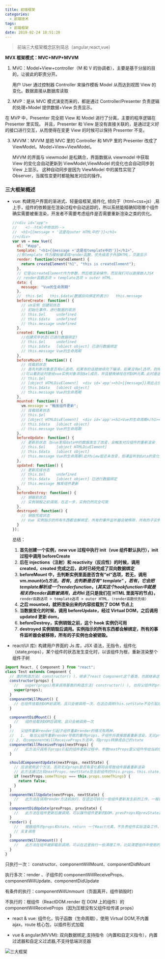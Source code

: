 ```yaml
---
title: 前端框架
categories:
  - 前端技术
tags:
  - 前端框架
date: 2019-02-24 18:51:20
---
```


> 前端三大框架概念区别简总（angular,react,vue）

<!--- more -->

**MVX 框架模式：MVC+MVP+MVVM**

1. MVC：Model+View+controller（M 和 V 的协调者），主要是基于分层的目的，让彼此的职责分开。

   用户 User 通过控制器 Controller 来操作模板 Model 从而达到视图 View 的变化。数据直接从数据库读取

2. MVP：是从 MVC 模式演变而来的，都是通过 Controller/Presenter 负责逻辑的处理+Model 提供数据+View 负责显示。

在 MVP 中，Presenter 完全把 View 和 Model 进行了分离，主要的程序逻辑在 Presenter 里实现。
并且，Presenter 和 View 是没有直接关联的，是通过定义好的接口进行交互，从而使得在变更 View 的时候可以保持 Presenter 不变。

3. MVVM：MVVM 是把 MVC 里的 Controller 和 MVP 里的 Presenter 改成了 ViewModel。Model+View+ViewModel。

   MVVM 的界面与 viewmodel 是松耦合，界面数据从 viewmodel 中获取
   View 的变化会自动更新到 ViewModel,ViewModel 的变化也会自动同步到 View 上显示。
   这种自动同步是因为 ViewModel 中的属性实现了 Observer，当属性变更时都能触发对应的操作。

### 三大框架概述

- vue: 构建用户界面的渐进式、轻量级框架,插件化, 倾向于（html+css+js）,易上手，组件的依赖是在渲染过程中自动追踪的，所以系统能精确知晓哪个组件确实需要被重渲染，开发者不需要考虑组件是否需要重新渲染之类的优化。

  ```js
  //<div id="app">
  //    <!--html中修改的-->
  //  <h1>{{message + '这是在outer HTML中的'}}</h1>
  //</div>
  var vm = new Vue({
    el: "#app",
    template: "<h1>{{message +'这是在template中的'}}</h1>",
    //有template 作为模板编译成render函数，优先级高于外部HTML，页面显示
    render: function(createElement) {
      return createElement("h1", "this is createElement");
    },
    // 它是以createElement作为参数，然后做渲染操作，而且我们可以直接嵌入JSX
    // render函数选项 > template选项 > outer HTML.
    data: {
      message: "Vue的生命周期"
    },
    //  this.$el   this.$data(数据双向绑定的表示)   this.message
    beforeCreate: function() {
      // vm实例 创建前状态
      // 初始化事件，进行数据的观测
      // this.$el     undefined
      // this.$data   undefined
      // this.message undefined
    },
    created: function() {
      //创建完毕状态(已进行数据绑定)
      // this.$el     undefined
      // this.$data   [obiect object] 已进行数据绑定
      // this.message Vue的生命周期
    },
    beforeMount: function() {
      // 挂载前状态
      // 首先判断对象是否有el选项。如果有的话就继续向下编译，如果没有el选项，则停止编译，也就意味着停止了生命周期，直到在该vue实例上调用vm.$mount(el)。
      //可以看到此时是给vue实例对象添加$el成员，并且替换掉挂在的DOM元素.此时是虚拟dom的形式
      // this.$el
      // [object HTMLDivElement]  <div id='app'><h1>{{message}}用此占位</h1></div>
      // this.$data   [obiect object]
      // this.message Vue的生命周期
    },
    mounted: function() {
      vm.message = "触发组件更新";
      // 挂载结束状态
      // this.$el
      // [object HTMLDivElement]  <div id='app'><h1>Vue的生命周期</h1></div>
      // this.$data   [obiect object]
      // this.message Vue的生命周期
    },
    beforeUpdate: function() {
      // 更新前状态 当vue发现data中的数据发生了改变，会触发对应组件的重新渲染
      // this.$el     [object HTMLDivElement]
      // this.$data   [obiect object]
      // this.message Vue的生命周期(此时view层还未改变，但课监听到data的变化)
    },
    updated: function() {
      // 更新完成状态
      // this.$el     undefined
      // this.$data   [obiect object] 已进行数据绑定
      // this.message 触发组件更新
    },
    beforeDestroy: function() {
      // 销毁前状态
      // 实例销毁之前调用。在这一步，实例仍然完全可用
    },
    destroyed: function() {
      // 销毁完成状态
      // Vue 实例指示的所有东西都会解绑定，所有的事件监听器会被移除，所有的子实例也会被销毁。
    }
  });
  ```

  总结：

  1. **首先创建一个实例，new vue 过程中执行 init（vue 组件默认执行），init 过程中调用 beforeCreate**
  2. **后在 injections（注射）和 reactivity（反应性）的时候，调用 created，created 完成之后，此时已经完成了双向数据绑定**
  3. **beforeMount 中，去判断实例里面是否含有“el”选项，若无，调用 vm.$mount(el)方法，若有，去判断是否有“template”，若有，它会把template解析成一个render function，(其实这个hook function中就是相关的render函数被调用，此时$el 还只是我们在 HTML 里面写的节点)，**
     `render函数选项 > template选项 > outer HTML.（render函数优先级）`
  4. **之后 mounted，就把渲染出来的内容挂载到了 DOM 节点上**
  5. **当数据变化的时候，调用 beforeUpdate，经过 Virtual DOM，之后调用 updated 更新 dom，**
  6. **beforeDestroy，实例销毁之前，这个 hook 实例仍可用**
  7. **destroyed 实例销毁后调用。实例指示的所有东西都会解绑定，所有的事件监听器会被移除，所有的子实例也会被销毁。**

- react(UI 库): 构建用户界面的 Js 库，JSX 语法，无指令，组件化（state,props），某个组件的状态发生变化时，以该组件为根，重新渲染整个组件子树

```js
import React, { Component } from "react";
class Test extends Component {
  // 类的构造方法( constructor() )，继承了react Component这个基类，也就继承这个react的基类，才能有render(),生命周期等方法可以使用，这也说明为什么函数组件不能使用这些方法的原因。
  constructor(props) {
    //   super(props)用来调用基类的构造方法( constructor() ), 也将父组件的props注入给子组件
    super(props);
  }
  componentWillMount() {
    // 在组件挂载到DOM前调用，且只会被调用一次，在这边调用this.setState不会引起组件重新渲染，也可以把写在这边的内容提前到constructor()中，所以项目中很少用。
  }

  componentDidMount() {
    //   组件挂载到DOM后调用，且只会被调用一次
  }
  //   父组件重新render引起子组件重新render的情况有两种，
  //   1.  每当父组件重新render导致的重传props，子组件将直接跟着重新渲染，无论props是否有变化。可通过shouldComponentUpdate方法优化。
  // 2. 在componentWillReceiveProps方法中，将props转换成自己的state
  componentWillReceiveProps(nextProps) {
    //   此方法只调用于props引起的组件更新过程中，参数nextProps是父组件传给当前组件的新props。但父组件render方法的调用不能保证重传给当前组件的props是有变化的，所以在此方法中根据nextProps和this.props来查明重传的props是否改变，以及如果改变了要执行啥，比如根据新的props调用this.setState出发当前组件的重新render
  }

  shouldComponentUpdate(nextProps, nextState) {
    // 应该使用这个方法，否则无论props是否有变化都将会导致组件跟着重新渲染
    // 此方法通过比较nextProps，nextState及当前组件的this.props，this.state，返回true时当前组件将继续执行更新过程，返回false则当前组件更新停止，以此可用来减少组件的不必要渲染，优化组件性能。
    if (nextProps.someThings === this.props.someThings) {
      return false;
    }
  }
  componentWillUpdate(nextProps, nextState) {
    //   此方法在调用render方法前执行，在这边可执行一些组件更新发生前的工作，一般较少用。
  }
  componentDidUpdate(prevProps, prevState) {
    //   此方法在组件更新后被调用，可以操作组件更新的DOM，prevProps和prevState这两个参数指的是组件更新前的props和state
  }
  render() {
    //   根据组件的props和state，return 一个React元素，不负责组件实际渲染工作，之后由React自身根据此元素去渲染出页面DOM。render是纯函数，不能在里面执行this.setState，会有改变组件状态的副作用。
    // 反复调用
  }
  componentWillUnmount() {
    //   此方法在组件被卸载前调用，可以在这里执行一些清理工作，比如清楚组件中使用的定时器，清楚componentDidMount中手动创建的DOM元素等，以避免引起内存泄漏。
  }
}
```

只执行一次： constructor、componentWillMount、componentDidMount

执行多次：render 、子组件的 componentWillReceiveProps、componentWillUpdate、componentDidUpdate

有条件的执行：componentWillUnmount（页面离开，组件销毁时）

不执行的：根组件（ReactDOM.render 在 DOM 上的组件）的 componentWillReceiveProps（因为压根没有父组件给传递 props）

- react & vue: 组件化，钩子函数（生命周期），使用 Virtual DOM,不内置 ajax，route 核心包，以插件形式加载

- vue & angular(MVVM): 双向数据绑定,支持指令（内置和自定义指令），内置过滤器和自定义过滤器,不支持低端浏览器

![三大框架](/img/interview/react-ag-vue.png "三大框架")
